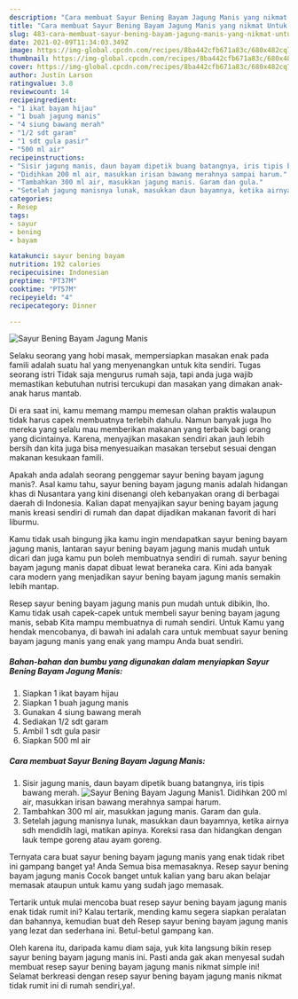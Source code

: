 ```yaml
---
description: "Cara membuat Sayur Bening Bayam Jagung Manis yang nikmat Untuk Jualan"
title: "Cara membuat Sayur Bening Bayam Jagung Manis yang nikmat Untuk Jualan"
slug: 483-cara-membuat-sayur-bening-bayam-jagung-manis-yang-nikmat-untuk-jualan
date: 2021-02-09T11:34:03.349Z
image: https://img-global.cpcdn.com/recipes/8ba442cfb671a83c/680x482cq70/sayur-bening-bayam-jagung-manis-foto-resep-utama.jpg
thumbnail: https://img-global.cpcdn.com/recipes/8ba442cfb671a83c/680x482cq70/sayur-bening-bayam-jagung-manis-foto-resep-utama.jpg
cover: https://img-global.cpcdn.com/recipes/8ba442cfb671a83c/680x482cq70/sayur-bening-bayam-jagung-manis-foto-resep-utama.jpg
author: Justin Larson
ratingvalue: 3.8
reviewcount: 14
recipeingredient:
- "1 ikat bayam hijau"
- "1 buah jagung manis"
- "4 siung bawang merah"
- "1/2 sdt garam"
- "1 sdt gula pasir"
- "500 ml air"
recipeinstructions:
- "Sisir jagung manis, daun bayam dipetik buang batangnya, iris tipis bawang merah."
- "Didihkan 200 ml air, masukkan irisan bawang merahnya sampai harum."
- "Tambahkan 300 ml air, masukkan jagung manis. Garam dan gula."
- "Setelah jagung manisnya lunak, masukkan daun bayamnya, ketika airnya sdh mendidih lagi, matikan apinya. Koreksi rasa dan hidangkan dengan lauk tempe goreng atau ayam goreng."
categories:
- Resep
tags:
- sayur
- bening
- bayam

katakunci: sayur bening bayam 
nutrition: 192 calories
recipecuisine: Indonesian
preptime: "PT37M"
cooktime: "PT57M"
recipeyield: "4"
recipecategory: Dinner

---
```



![Sayur Bening Bayam Jagung Manis](https://img-global.cpcdn.com/recipes/8ba442cfb671a83c/680x482cq70/sayur-bening-bayam-jagung-manis-foto-resep-utama.jpg)

Selaku seorang yang hobi masak, mempersiapkan masakan enak pada famili adalah suatu hal yang menyenangkan untuk kita sendiri. Tugas seorang istri Tidak saja mengurus rumah saja, tapi anda juga wajib memastikan kebutuhan nutrisi tercukupi dan masakan yang dimakan anak-anak harus mantab.

Di era  saat ini, kamu memang mampu memesan olahan praktis walaupun tidak harus capek membuatnya terlebih dahulu. Namun banyak juga lho mereka yang selalu mau memberikan makanan yang terbaik bagi orang yang dicintainya. Karena, menyajikan masakan sendiri akan jauh lebih bersih dan kita juga bisa menyesuaikan masakan tersebut sesuai dengan makanan kesukaan famili. 



Apakah anda adalah seorang penggemar sayur bening bayam jagung manis?. Asal kamu tahu, sayur bening bayam jagung manis adalah hidangan khas di Nusantara yang kini disenangi oleh kebanyakan orang di berbagai daerah di Indonesia. Kalian dapat menyajikan sayur bening bayam jagung manis kreasi sendiri di rumah dan dapat dijadikan makanan favorit di hari liburmu.

Kamu tidak usah bingung jika kamu ingin mendapatkan sayur bening bayam jagung manis, lantaran sayur bening bayam jagung manis mudah untuk dicari dan juga kamu pun boleh membuatnya sendiri di rumah. sayur bening bayam jagung manis dapat dibuat lewat beraneka cara. Kini ada banyak cara modern yang menjadikan sayur bening bayam jagung manis semakin lebih mantap.

Resep sayur bening bayam jagung manis pun mudah untuk dibikin, lho. Kamu tidak usah capek-capek untuk membeli sayur bening bayam jagung manis, sebab Kita mampu membuatnya di rumah sendiri. Untuk Kamu yang hendak mencobanya, di bawah ini adalah cara untuk membuat sayur bening bayam jagung manis yang enak yang mampu Anda buat sendiri.

<!--inarticleads1-->

##### Bahan-bahan dan bumbu yang digunakan dalam menyiapkan Sayur Bening Bayam Jagung Manis:

1. Siapkan 1 ikat bayam hijau
1. Siapkan 1 buah jagung manis
1. Gunakan 4 siung bawang merah
1. Sediakan 1/2 sdt garam
1. Ambil 1 sdt gula pasir
1. Siapkan 500 ml air




<!--inarticleads2-->

##### Cara membuat Sayur Bening Bayam Jagung Manis:

1. Sisir jagung manis, daun bayam dipetik buang batangnya, iris tipis bawang merah.
<img src="https://img-global.cpcdn.com/steps/0b574a51459e47fb/160x128cq70/sayur-bening-bayam-jagung-manis-langkah-memasak-1-foto.jpg" alt="Sayur Bening Bayam Jagung Manis">1. Didihkan 200 ml air, masukkan irisan bawang merahnya sampai harum.
1. Tambahkan 300 ml air, masukkan jagung manis. Garam dan gula.
1. Setelah jagung manisnya lunak, masukkan daun bayamnya, ketika airnya sdh mendidih lagi, matikan apinya. Koreksi rasa dan hidangkan dengan lauk tempe goreng atau ayam goreng.




Ternyata cara buat sayur bening bayam jagung manis yang enak tidak ribet ini gampang banget ya! Anda Semua bisa memasaknya. Resep sayur bening bayam jagung manis Cocok banget untuk kalian yang baru akan belajar memasak ataupun untuk kamu yang sudah jago memasak.

Tertarik untuk mulai mencoba buat resep sayur bening bayam jagung manis enak tidak rumit ini? Kalau tertarik, mending kamu segera siapkan peralatan dan bahannya, kemudian buat deh Resep sayur bening bayam jagung manis yang lezat dan sederhana ini. Betul-betul gampang kan. 

Oleh karena itu, daripada kamu diam saja, yuk kita langsung bikin resep sayur bening bayam jagung manis ini. Pasti anda gak akan menyesal sudah membuat resep sayur bening bayam jagung manis nikmat simple ini! Selamat berkreasi dengan resep sayur bening bayam jagung manis nikmat tidak rumit ini di rumah sendiri,ya!.

